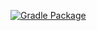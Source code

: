 [![Gradle Package](https://github.com/ThePandaOliver/universal-serializer/actions/workflows/gradle-publish.yml/badge.svg)](https://github.com/ThePandaOliver/universal-serializer/actions/workflows/gradle-publish.yml)